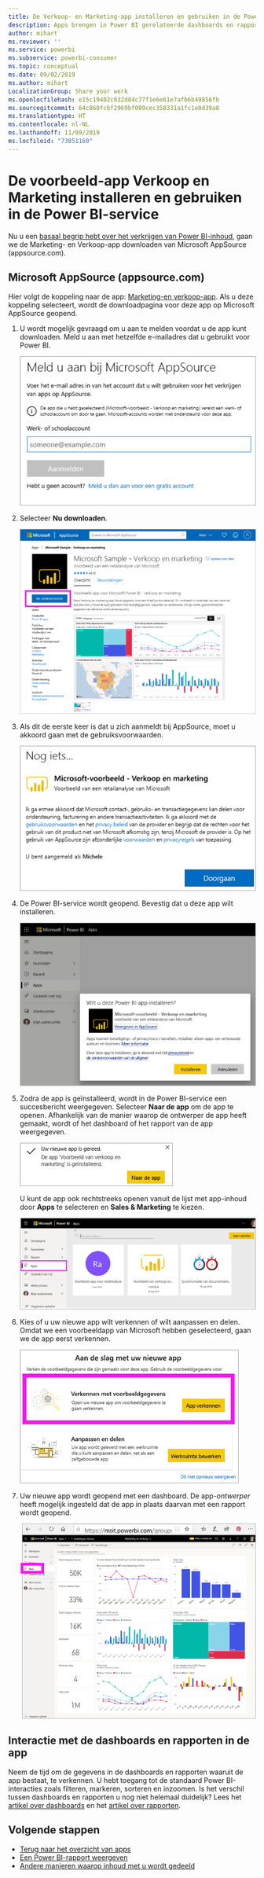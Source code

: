 ```yaml
---
title: De Verkoop- en Marketing-app installeren en gebruiken in de Power BI-service
description: Apps brengen in Power BI gerelateerde dashboards en rapporten allemaal op één plek samen. De Verkoop- en Marketing-app installeren vanuit AppSource.
author: mihart
ms.reviewer: ''
ms.service: powerbi
ms.subservice: powerbi-consumer
ms.topic: conceptual
ms.date: 09/02/2019
ms.author: mihart
LocalizationGroup: Share your work
ms.openlocfilehash: e15c19402c032d84c77f1e6e61e7afb6b49856fb
ms.sourcegitcommit: 64c860fcbf2969bf089cec358331a1fc1e0d39a8
ms.translationtype: HT
ms.contentlocale: nl-NL
ms.lasthandoff: 11/09/2019
ms.locfileid: "73851160"
---
```

# <a name="install-and-use-the-sample-sales-and-marketing-app-in-the-power-bi-service"></a>De voorbeeld-app Verkoop en Marketing installeren en gebruiken in de Power BI-service
Nu u een [basaal begrip hebt over het verkrijgen van Power BI-inhoud](end-user-app-view.md), gaan we de Marketing- en Verkoop-app downloaden van Microsoft AppSource (appsource.com). 


## <a name="microsoft-appsource-appsourcecom"></a>Microsoft AppSource (appsource.com)
Hier volgt de koppeling naar de app: [Marketing-en verkoop-app](https://appsource.microsoft.com/product/power-bi/microsoft-retail-analysis-sample.salesandmarketingsample?tab=Overview). Als u deze koppeling selecteert, wordt de downloadpagina voor deze app op Microsoft AppSource geopend. 

1. U wordt mogelijk gevraagd om u aan te melden voordat u de app kunt downloaden. Meld u aan met hetzelfde e-mailadres dat u gebruikt voor Power BI. 

    ![Aanmeldscherm van AppSource  ](./media/end-user-app-marketing/power-bi-sign-in.png)

2. Selecteer **Nu downloaden**. 

    ![AppSource-website waarop Power BI-apps is geselecteerd  ](./media/end-user-app-marketing/power-bi-get-now.png)


3. Als dit de eerste keer is dat u zich aanmeldt bij AppSource, moet u akkoord gaan met de gebruiksvoorwaarden. 

    ![Scherm gebruiksvoorwaarden van AppSource  ](./media/end-user-app-marketing/power-bi-term.png)


4. De Power BI-service wordt geopend. Bevestig dat u deze app wilt installeren.

    ![Deze app installeren?  ](./media/end-user-apps/power-bi-app-install.png)

5. Zodra de app is geïnstalleerd, wordt in de Power BI-service een succesbericht weergegeven. Selecteer **Naar de app** om de app te openen. Afhankelijk van de manier waarop de ontwerper de app heeft gemaakt, wordt of het dashboard of het rapport van de app weergegeven.

    ![App is geïnstalleerd ](./media/end-user-apps/power-bi-app-ready.png)

    U kunt de app ook rechtstreeks openen vanuit de lijst met app-inhoud door **Apps** te selecteren en **Sales & Marketing** te kiezen.

    ![Apps in Power BI](./media/end-user-apps/power-bi-apps.png)


6. Kies of u uw nieuwe app wilt verkennen of wilt aanpassen en delen. Omdat we een voorbeeldapp van Microsoft hebben geselecteerd, gaan we de app eerst verkennen. 

    ![Verkennen met voorbeeldgegevens](./media/end-user-apps/power-bi-explore.png)

7.  Uw nieuwe app wordt geopend met een dashboard. De app-*ontwerper* heeft mogelijk ingesteld dat de app in plaats daarvan met een rapport wordt geopend.  

    ![Verkennen met voorbeeldgegevens](./media/end-user-apps/power-bi-new-app.png)




## <a name="interact-with-the-dashboards-and-reports-in-the-app"></a>Interactie met de dashboards en rapporten in de app
Neem de tijd om de gegevens in de dashboards en rapporten waaruit de app bestaat, te verkennen. U hebt toegang tot de standaard Power BI-interacties zoals filteren, markeren, sorteren en inzoomen.  Is het verschil tussen dashboards en rapporten u nog niet helemaal duidelijk?  Lees het [artikel over dashboards](end-user-dashboards.md) en het [artikel over rapporten](end-user-reports.md).  




## <a name="next-steps"></a>Volgende stappen
* [Terug naar het overzicht van apps](end-user-apps.md)
* [Een Power BI-rapport weergeven](end-user-report-open.md)
* [Andere manieren waarop inhoud met u wordt gedeeld](end-user-shared-with-me.md)
